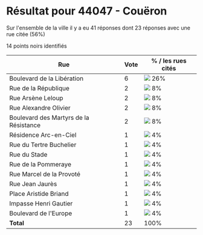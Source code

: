 # Résultat pour 44047 - Couëron

Sur l'ensemble de la ville il y a eu 41 réponses dont 23 réponses avec une rue citée (56%)

14 points noirs identifiés

| Rue | Vote | % / les rues cités|
|-----|------|-------------------|
| Boulevard de la Libération | 6 | <img src="../../img/bar_26.gif" />&nbsp;26%|
| Rue de la République | 2 | <img src="../../img/bar_8.gif" />&nbsp;8%|
| Rue Arsène Leloup | 2 | <img src="../../img/bar_8.gif" />&nbsp;8%|
| Rue Alexandre Olivier | 2 | <img src="../../img/bar_8.gif" />&nbsp;8%|
| Boulevard des Martyrs de la Résistance | 2 | <img src="../../img/bar_8.gif" />&nbsp;8%|
| Résidence Arc-en-Ciel | 1 | <img src="../../img/bar_4.gif" />&nbsp;4%|
| Rue du Tertre Buchelier | 1 | <img src="../../img/bar_4.gif" />&nbsp;4%|
| Rue du Stade | 1 | <img src="../../img/bar_4.gif" />&nbsp;4%|
| Rue de la Pommeraye | 1 | <img src="../../img/bar_4.gif" />&nbsp;4%|
| Rue Marcel de la Provoté | 1 | <img src="../../img/bar_4.gif" />&nbsp;4%|
| Rue Jean Jaurès | 1 | <img src="../../img/bar_4.gif" />&nbsp;4%|
| Place Aristide Briand | 1 | <img src="../../img/bar_4.gif" />&nbsp;4%|
| Impasse Henri Gautier | 1 | <img src="../../img/bar_4.gif" />&nbsp;4%|
| Boulevard de l'Europe | 1 | <img src="../../img/bar_4.gif" />&nbsp;4%|
| **Total** | 23 | 100%|
